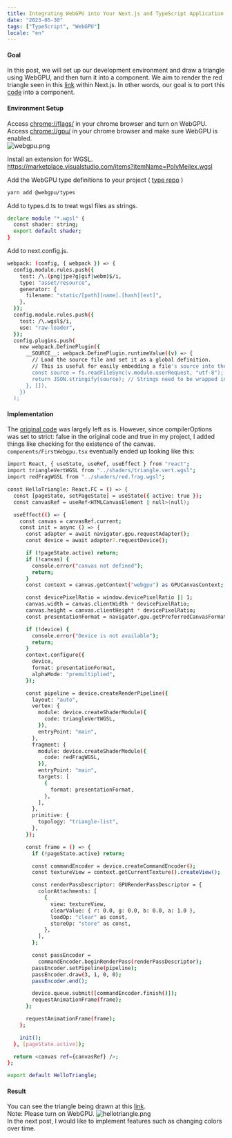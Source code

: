 ```yaml
---
title: Integrating WebGPU into Your Next.js and TypeScript Application Part 1
date: "2023-05-30"
tags: ["TypeScript", "WebGPU"]
locale: "en"
---
```


#### Goal

In this post, we will set up our development environment and draw a triangle
using WebGPU, and then turn it into a component. We aim to render the red
triangle seen in this
[link](https://webgpu.github.io/webgpu-samples/samples/helloTriangle) within
Next.js. In other words, our goal is to port this
[code](https://github.com/webgpu/webgpu-samples/blob/main/src/sample/helloTriangle/main.ts)
into a component.

#### Environment Setup

Access [chrome://flags/](chrome://flags/) in your chrome browser and turn on
WebGPU.\
Access [chrome://gpu/](chrome://gpu/) in your chrome browser and make sure
WebGPU is enabled.\
![webgpu.png](/blog/webgpu.png)

Install an extension for WGSL.\
https://marketplace.visualstudio.com/items?itemName=PolyMeilex.wgsl

Add the WebGPU type definitions to your project (
[type repo](https://github.com/gpuweb/types) )

```bash
yarn add @webgpu/types
```

Add to types.d.ts to treat wgsl files as strings.

```bash
declare module "*.wgsl" {
  const shader: string;
  export default shader;
}
```

Add to next.config.js.

```bash
webpack: (config, { webpack }) => {
  config.module.rules.push({
    test: /\.(png|jpe?g|gif|webm)$/i,
    type: "asset/resource",
    generator: {
      filename: "static/[path][name].[hash][ext]",
    },
  });
  config.module.rules.push({
    test: /\.wgsl$/i,
    use: "raw-loader",
  });
  config.plugins.push(
    new webpack.DefinePlugin({
      __SOURCE__: webpack.DefinePlugin.runtimeValue((v) => {
        // Load the source file and set it as a global definition.
        // This is useful for easily embedding a file's source into the page.
        const source = fs.readFileSync(v.module.userRequest, "utf-8");
        return JSON.stringify(source); // Strings need to be wrapped in quotes
      }, []),
    })
  );
```

#### Implementation

The
[original code](https://github.com/webgpu/webgpu-samples/blob/main/src/sample/helloTriangle/main.ts)
was largely left as is. However, since compilerOptions was set to strict: false
in the original code and true in my project, I added things like checking for
the existence of the canvas. `components/FirstWebgpu.tsx` eventually ended up
looking like this:

```bash
import React, { useState, useRef, useEffect } from "react";
import triangleVertWGSL from "../shaders/triangle.vert.wgsl";
import redFragWGSL from "../shaders/red.frag.wgsl";

const HelloTriangle: React.FC = () => {
  const [pageState, setPageState] = useState({ active: true });
  const canvasRef = useRef<HTMLCanvasElement | null>(null);

  useEffect(() => {
    const canvas = canvasRef.current;
    const init = async () => {
      const adapter = await navigator.gpu.requestAdapter();
      const device = await adapter?.requestDevice();

      if (!pageState.active) return;
      if (!canvas) {
        console.error("canvas not defined");
        return;
      }
      const context = canvas.getContext("webgpu") as GPUCanvasContext;

      const devicePixelRatio = window.devicePixelRatio || 1;
      canvas.width = canvas.clientWidth * devicePixelRatio;
      canvas.height = canvas.clientHeight * devicePixelRatio;
      const presentationFormat = navigator.gpu.getPreferredCanvasFormat();

      if (!device) {
        console.error("Device is not available");
        return;
      }
      context.configure({
        device,
        format: presentationFormat,
        alphaMode: "premultiplied",
      });

      const pipeline = device.createRenderPipeline({
        layout: "auto",
        vertex: {
          module: device.createShaderModule({
            code: triangleVertWGSL,
          }),
          entryPoint: "main",
        },
        fragment: {
          module: device.createShaderModule({
            code: redFragWGSL,
          }),
          entryPoint: "main",
          targets: [
            {
              format: presentationFormat,
            },
          ],
        },
        primitive: {
          topology: "triangle-list",
        },
      });

      const frame = () => {
        if (!pageState.active) return;

        const commandEncoder = device.createCommandEncoder();
        const textureView = context.getCurrentTexture().createView();

        const renderPassDescriptor: GPURenderPassDescriptor = {
          colorAttachments: [
            {
              view: textureView,
              clearValue: { r: 0.0, g: 0.0, b: 0.0, a: 1.0 },
              loadOp: "clear" as const,
              storeOp: "store" as const,
            },
          ],
        };

        const passEncoder =
          commandEncoder.beginRenderPass(renderPassDescriptor);
        passEncoder.setPipeline(pipeline);
        passEncoder.draw(3, 1, 0, 0);
        passEncoder.end();

        device.queue.submit([commandEncoder.finish()]);
        requestAnimationFrame(frame);
      };

      requestAnimationFrame(frame);
    };

    init();
  }, [pageState.active]);

  return <canvas ref={canvasRef} />;
};

export default HelloTriangle;
```

#### Result

You can see the triangle being drawn at this
[link](https://nash1111-old-blog.pages.dev/playground/hellotriangle).\
Note: Please turn on WebGPU. ![hellotriangle.png](/blog/hellotriangle.png)\
In the next post, I would like to implement features such as changing colors
over time.
